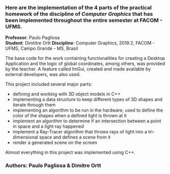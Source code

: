 ### Here are the implementation of the 4 parts of the practical homework of the discipline of *Computer Graphics* that has been implemented throughout the entire semester at FACOM - UFMS.

**Professor**: Paulo Pagliosa  
**Student**: Dimtitre Ortt
**Discipline**: Computer Graphics, 2019.2, FACOM - UFMS, Campo Grande - MS, Brasil  

The base code for the work containing functionalities for creating a Desktop Application and the logic of global coordinates, among others, was provided by the teacher. A feature called ImGui, created and made available by external developers, was also used.


This project included several major parts:
- defining and working with 3D object models in C++
- implementing a data structure to keep different types of 3D shapes and iterate through them
- implementing an algorithm to be run in the hardware, used to define the color of the shapes when a defined light is thrown at it
- implement an algorithm to determine if an intersection between a point in space and a light ray happened
- implement a Ray-Tracer algorithm that throws rays of light into a tri-dimensional space and defines a scene from it
- render a generated scene on the screen

Almost everything in this project was implemented using C++.


### Authors: Paulo Pagliosa & Dimitre Ortt

